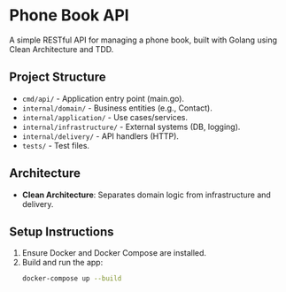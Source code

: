 # Phone Book API

A simple RESTful API for managing a phone book, built with Golang using Clean Architecture and TDD.

## Project Structure
- `cmd/api/` - Application entry point (main.go).
- `internal/domain/` - Business entities (e.g., Contact).
- `internal/application/` - Use cases/services.
- `internal/infrastructure/` - External systems (DB, logging).
- `internal/delivery/` - API handlers (HTTP).
- `tests/` - Test files.

## Architecture
- **Clean Architecture**: Separates domain logic from infrastructure and delivery.

## Setup Instructions
1. Ensure Docker and Docker Compose are installed.
2. Build and run the app:
   ```bash
   docker-compose up --build